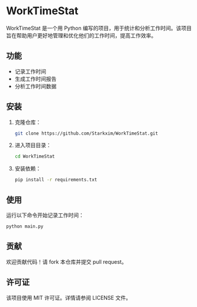 # WorkTimeStat

WorkTimeStat 是一个用 Python 编写的项目，用于统计和分析工作时间。该项目旨在帮助用户更好地管理和优化他们的工作时间，提高工作效率。

## 功能

- 记录工作时间
- 生成工作时间报告
- 分析工作时间数据

## 安装

1. 克隆仓库：
    ```bash
    git clone https://github.com/Starkxim/WorkTimeStat.git
    ```
2. 进入项目目录：
    ```bash
    cd WorkTimeStat
    ```
3. 安装依赖：
    ```bash
    pip install -r requirements.txt
    ```

## 使用

运行以下命令开始记录工作时间：
```bash
python main.py
```

## 贡献

欢迎贡献代码！请 fork 本仓库并提交 pull request。

## 许可证

该项目使用 MIT 许可证。详情请参阅 LICENSE 文件。
